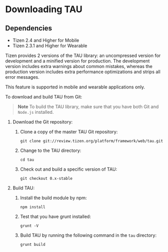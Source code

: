 # Downloading TAU

## Dependencies

- Tizen 2.4 and Higher for Mobile
- Tizen 2.3.1 and Higher for Wearable

Tizen provides 2 versions of the TAU library: an uncompressed version for development and a minified version for production. The development version includes extra warnings about common mistakes, whereas the production version includes extra performance optimizations and strips all error messages.

This feature is supported in mobile and wearable applications only.

To download and build TAU from Git:

> **Note**
> To build the TAU library, make sure that you have both Git and `Node.js` installed.

1. Download the Git repository:

   1. Clone a copy of the master TAU Git repository:

      ```
      git clone git://review.tizen.org/platform/framework/web/tau.git
      ```

   2. Change to the TAU directory:

      ```
      cd tau
      ```

   3. Check out and build a specific version of TAU:

      ```
      git checkout 0.x-stable
      ```

2. Build TAU:

   1. Install the build module by npm:

      ```
      npm install
      ```

   2. Test that you have grunt installed:

      ```
      grunt -V
      ```

   3. Build TAU by running the following command in the `tau` directory:

      ```
      grunt build
      ```